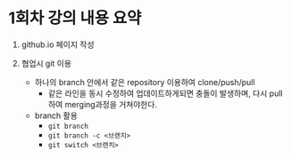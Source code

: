 # 1회차 강의 내용 요약

1. github.io 페이지 작성

2. 협업시 git 이용
    - 하나의 branch 안에서 같은 repository 이용하여 clone/push/pull
        - 같은 라인을 동시 수정하여 업데이트하게되면 충돌이 발생하며, 다시 pull하여 merging과정을 거쳐야한다.
    - branch 활용
        - `git branch`
        - `git branch -c <브랜치>`
        - `git switch <브랜치>`
        


